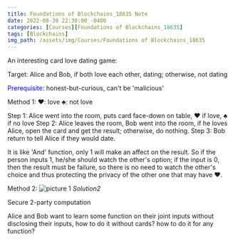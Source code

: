 ```yaml
---
title: Foundations of Blockchains_18635 Note
date: 2022-08-30 22:30:00 -0400
categories: [Courses][Foundations of Blockchains_18635]
tags: [Blockchains]
img_path: /assets/img/Courses/Foundations of Blockchains_18635
---
```


An interesting card love dating game:

Target: Alice and Bob, if both love each other, dating; otherwise, not dating

<font color=Blue>Prerequisite:</font> honest-but-curious, can't be 'malicious'

Method 1:
❤️: love ♣️: not love

Step 1: Alice went into the room, puts card face-down on table, ❤️ if love, ♣️ if no love
Step 2: Alice leaves the room, Bob went into the room, if he loves Alice, open the card and get the result; otherwise, do nothing.
Step 3: Bob return to tell Alice if they would date.

It is like 'And' function, only 1 will make an affect on the result. So if the person inputs 1, he/she should watch the other's option; if the input is 0, then the result must be failure, so there is no need to watch the other's choice and thus protecting the privacy of the other one that may have ❤️.

Method 2:
![picture 1](Solution2.png)
_Solution2_

Secure 2-party computation

Alice and Bob want to learn some function on their joint inputs without disclosing their inputs, how to do it without cards? how to do it for any function?
